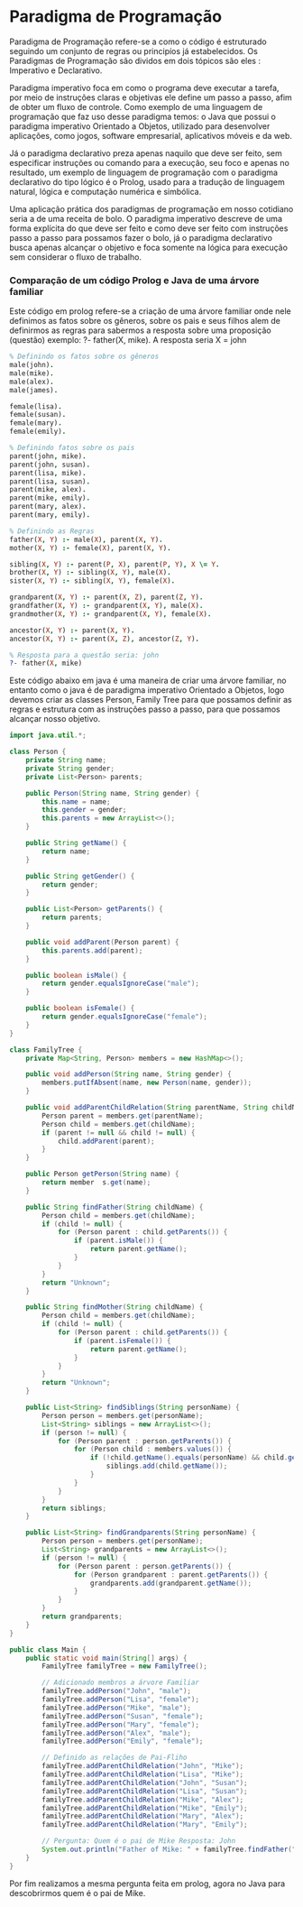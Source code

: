 # Paradigma de Programação 

Paradigma de Programação refere-se a como o código é estruturado seguindo um conjunto de regras ou principíos já estabelecidos. Os Paradigmas de Programação são dividos em dois tópicos são eles : Imperativo e Declarativo.

Paradigma imperativo foca em como o programa deve executar a tarefa, por meio de instruções claras e objetivas ele define um passo a passo, afim de obter um fluxo de controle. Como exemplo de uma linguagem de programação que faz uso desse paradigma temos: o Java que possui o paradigma imperativo Orientado a Objetos, utilizado para desenvolver aplicações, como jogos, software empresarial, aplicativos móveis e da web. 

Já o paradigma declarativo preza apenas naquilo que deve ser feito, sem especificar instruções ou comando para a execução, seu foco e apenas no resultado, um exemplo de linguagem de programação com o paradigma declarativo do tipo lógico é o Prolog, usado para a tradução de linguagem natural, lógica e computação numérica e simbólica.

Uma aplicação prática dos paradigmas de programação em nosso cotidiano seria a de uma receita de bolo. O paradigma imperativo descreve de uma forma explícita do que deve ser feito e como deve ser feito com instruções passo a passo para possamos fazer o bolo, já o paradigma declarativo busca apenas alcançar o objetivo e foca somente na lógica para execução sem considerar o fluxo de trabalho.

### Comparação de um código Prolog e Java de uma árvore familiar

Este código em prolog refere-se a criação de uma árvore familiar onde nele definimos as fatos sobre os gêneros, sobre os pais e seus filhos alem de definirmos as regras para sabermos a resposta sobre uma proposição (questão) exemplo: ?- father(X, mike). A resposta seria X = john

``` Prolog
% Definindo os fatos sobre os gêneros
male(john).
male(mike).
male(alex).
male(james).

female(lisa).
female(susan).
female(mary).
female(emily).

% Definindo fatos sobre os pais
parent(john, mike).
parent(john, susan).
parent(lisa, mike).
parent(lisa, susan).
parent(mike, alex).
parent(mike, emily).
parent(mary, alex).
parent(mary, emily).

% Definindo as Regras
father(X, Y) :- male(X), parent(X, Y).
mother(X, Y) :- female(X), parent(X, Y).

sibling(X, Y) :- parent(P, X), parent(P, Y), X \= Y.
brother(X, Y) :- sibling(X, Y), male(X).
sister(X, Y) :- sibling(X, Y), female(X).

grandparent(X, Y) :- parent(X, Z), parent(Z, Y).
grandfather(X, Y) :- grandparent(X, Y), male(X).
grandmother(X, Y) :- grandparent(X, Y), female(X).

ancestor(X, Y) :- parent(X, Y).
ancestor(X, Y) :- parent(X, Z), ancestor(Z, Y).

% Resposta para a questão seria: john
?- father(X, mike) 
```
Este código abaixo em java é uma maneira de criar uma árvore familiar, no entanto como o java é de paradigma imperativo Orientado a Objetos, logo devemos criar as classes Person, Family Tree para que possamos definir as regras e estrutura com as instruções passo a passo, para que possamos alcançar nosso objetivo.

``` Java
import java.util.*;

class Person {
    private String name;
    private String gender;
    private List<Person> parents;

    public Person(String name, String gender) {
        this.name = name;
        this.gender = gender;
        this.parents = new ArrayList<>();
    }

    public String getName() {
        return name;
    }

    public String getGender() {
        return gender;
    }

    public List<Person> getParents() {
        return parents;
    }

    public void addParent(Person parent) {
        this.parents.add(parent);
    }

    public boolean isMale() {
        return gender.equalsIgnoreCase("male");
    }

    public boolean isFemale() {
        return gender.equalsIgnoreCase("female");
    }
}

class FamilyTree {
    private Map<String, Person> members = new HashMap<>();

    public void addPerson(String name, String gender) {
        members.putIfAbsent(name, new Person(name, gender));
    }

    public void addParentChildRelation(String parentName, String childName) {
        Person parent = members.get(parentName);
        Person child = members.get(childName);
        if (parent != null && child != null) {
            child.addParent(parent);
        }
    }

    public Person getPerson(String name) {
        return member  s.get(name);
    }

    public String findFather(String childName) {
        Person child = members.get(childName);
        if (child != null) {
            for (Person parent : child.getParents()) {
                if (parent.isMale()) {
                    return parent.getName();
                }
            }
        }
        return "Unknown";
    }

    public String findMother(String childName) {
        Person child = members.get(childName);
        if (child != null) {
            for (Person parent : child.getParents()) {
                if (parent.isFemale()) {
                    return parent.getName();
                }
            }
        }
        return "Unknown";
    }

    public List<String> findSiblings(String personName) {
        Person person = members.get(personName);
        List<String> siblings = new ArrayList<>();
        if (person != null) {
            for (Person parent : person.getParents()) {
                for (Person child : members.values()) {
                    if (!child.getName().equals(personName) && child.getParents().contains(parent)) {
                        siblings.add(child.getName());
                    }
                }
            }
        }
        return siblings;
    }

    public List<String> findGrandparents(String personName) {
        Person person = members.get(personName);
        List<String> grandparents = new ArrayList<>();
        if (person != null) {
            for (Person parent : person.getParents()) {
                for (Person grandparent : parent.getParents()) {
                    grandparents.add(grandparent.getName());
                }
            }
        }
        return grandparents;
    }
}

public class Main {
    public static void main(String[] args) {
        FamilyTree familyTree = new FamilyTree();

        // Adicionado membros a árvore Familiar
        familyTree.addPerson("John", "male");
        familyTree.addPerson("Lisa", "female");
        familyTree.addPerson("Mike", "male");
        familyTree.addPerson("Susan", "female");
        familyTree.addPerson("Mary", "female");
        familyTree.addPerson("Alex", "male");
        familyTree.addPerson("Emily", "female");

        // Definido as relações de Pai-Fliho
        familyTree.addParentChildRelation("John", "Mike");
        familyTree.addParentChildRelation("Lisa", "Mike");
        familyTree.addParentChildRelation("John", "Susan");
        familyTree.addParentChildRelation("Lisa", "Susan");
        familyTree.addParentChildRelation("Mike", "Alex");
        familyTree.addParentChildRelation("Mike", "Emily");
        familyTree.addParentChildRelation("Mary", "Alex");
        familyTree.addParentChildRelation("Mary", "Emily");

        // Pergunta: Quem é o pai de Mike Resposta: John
        System.out.println("Father of Mike: " + familyTree.findFather("Mike"));
    }
}
```
Por fim realizamos a mesma pergunta feita em prolog, agora no Java para descobrirmos quem é o pai de Mike.
